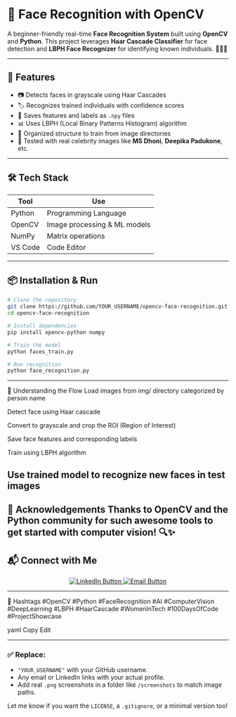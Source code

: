 # 🧠 Face Recognition with OpenCV


A beginner-friendly real-time **Face Recognition System** built using **OpenCV** and **Python**. This project leverages **Haar Cascade Classifier** for face detection and **LBPH Face Recognizer** for identifying known individuals. 🧑‍💻✨

---

## 🚀 Features

- 📷 Detects faces in grayscale using Haar Cascades
- 🏷️ Recognizes trained individuals with confidence scores
- 💾 Saves features and labels as `.npy` files
- 📊 Uses LBPH (Local Binary Patterns Histogram) algorithm
- 📂 Organized structure to train from image directories
- 🧪 Tested with real celebrity images like **MS Dhoni**, **Deepika Padukone**, etc.

---

## 🛠️ Tech Stack

| Tool           | Use                          |
|----------------|-------------------------------|
| Python         | Programming Language          |
| OpenCV         | Image processing & ML models  |
| NumPy          | Matrix operations             |
| VS Code        | Code Editor                   |

---

## 📦 Installation & Run

```bash
# Clone the repository
git clone https://github.com/YOUR_USERNAME/opencv-face-recognition.git
cd opencv-face-recognition

# Install dependencies
pip install opencv-python numpy

# Train the model
python faces_train.py

# Run recognition
python face_recognition.py
```
---

🧠 Understanding the Flow
Load images from img/ directory categorized by person name

Detect face using Haar cascade

Convert to grayscale and crop the ROI (Region of Interest)

Save face features and corresponding labels

Train using LBPH algorithm

Use trained model to recognize new faces in test images
---

🙌 Acknowledgements
Thanks to OpenCV and the Python community for such awesome tools to get started with computer vision! 🔍✨
---
## 📬 Connect with Me

<p align="center">
  <a href="https://www.linkedin.com/in/piulee-mukharjee-14a54b266/" target="_blank">
    <img src="https://img.shields.io/badge/LinkedIn-Connect-blue?style=for-the-badge&logo=linkedin" alt="LinkedIn Button" />
  </a>
  <a href="piuleemukharjee@gmail.com">
    <img src="https://img.shields.io/badge/Email-Contact-red?style=for-the-badge&logo=gmail" alt="Email Button" />
  </a>
</p>


---
🔖 Hashtags
#OpenCV #Python #FaceRecognition #AI #ComputerVision #DeepLearning #LBPH #HaarCascade #WomenInTech #100DaysOfCode #ProjectShowcase

yaml
Copy
Edit


---

### ✅ Replace:
- `"YOUR_USERNAME"` with your GitHub username.
- Any email or LinkedIn links with your actual profile.
- Add real `.png` screenshots in a folder like `/screenshots` to match image paths.

Let me know if you want the `LICENSE`, a `.gitignore`, or a minimal version too!

